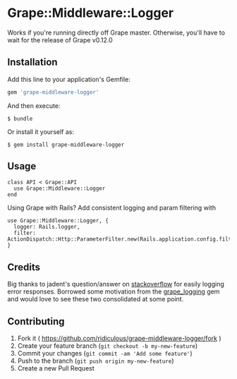 # Grape::Middleware::Logger

Works if you're running directly off Grape master. Otherwise, you'll have to wait for the release of Grape v0.12.0

## Installation

Add this line to your application's Gemfile:

```ruby
gem 'grape-middleware-logger'
```

And then execute:

    $ bundle

Or install it yourself as:

    $ gem install grape-middleware-logger

## Usage
    
    class API < Grape::API
      use Grape::Middleware::Logger
    end
    
Using Grape with Rails? Add consistent logging and param filtering with

    use Grape::Middleware::Logger, { 
      logger: Rails.logger, 
      filter: ActionDispatch::Http::ParameterFilter.new(Rails.application.config.filter_parameters)
    }
    
## Credits

Big thanks to jadent's question/answer on [stackoverflow](http://stackoverflow.com/questions/25048163/grape-using-error-and-grapemiddleware-after-callback)
for easily logging error responses. Borrowed some motivation from the [grape_logging](https://github.com/aserafin/grape_logging) gem
and would love to see these two consolidated at some point.

## Contributing

1. Fork it ( https://github.com/ridiculous/grape-middleware-logger/fork )
2. Create your feature branch (`git checkout -b my-new-feature`)
3. Commit your changes (`git commit -am 'Add some feature'`)
4. Push to the branch (`git push origin my-new-feature`)
5. Create a new Pull Request
